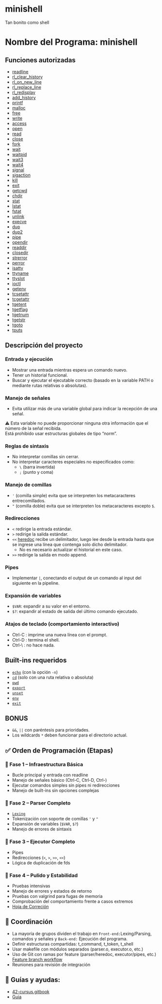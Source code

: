 # minishell
Tan bonito como shell

# Nombre del Programa: minishell

## Funciones autorizadas

- [readline](https://tiswww.case.edu/php/chet/readline/readline.html)
- [rl_clear_history](https://tiswww.case.edu/php/chet/readline/readline.html#IDX179)
- [rl_on_new_line](https://tiswww.case.edu/php/chet/readline/readline.html#IDX193)
- [rl_replace_line](https://tiswww.case.edu/php/chet/readline/readline.html#IDX194)
- [rl_redisplay](https://tiswww.case.edu/php/chet/readline/readline.html#IDX196)
- [add_history](https://tiswww.case.edu/php/chet/readline/readline.html#IDX175)
- [printf](https://man7.org/linux/man-pages/man3/printf.3.html)
- [malloc](https://man7.org/linux/man-pages/man3/malloc.3.html)
- [free](https://man7.org/linux/man-pages/man3/free.3.html)
- [write](https://man7.org/linux/man-pages/man2/write.2.html)
- [access](https://man7.org/linux/man-pages/man2/access.2.html)
- [open](https://man7.org/linux/man-pages/man2/open.2.html)
- [read](https://man7.org/linux/man-pages/man2/read.2.html)
- [close](https://man7.org/linux/man-pages/man2/close.2.html)
- [fork](https://man7.org/linux/man-pages/man2/fork.2.html)
- [wait](https://man7.org/linux/man-pages/man2/wait.2.html)
- [waitpid](https://man7.org/linux/man-pages/man2/waitpid.2.html)
- [wait3](https://man7.org/linux/man-pages/man2/wait3.2.html)
- [wait4](https://man7.org/linux/man-pages/man2/wait4.2.html)
- [signal](https://man7.org/linux/man-pages/man2/signal.2.html)
- [sigaction](https://man7.org/linux/man-pages/man2/sigaction.2.html)
- [kill](https://man7.org/linux/man-pages/man2/kill.2.html)
- [exit](https://man7.org/linux/man-pages/man3/exit.3.html)
- [getcwd](https://man7.org/linux/man-pages/man3/getcwd.3.html)
- [chdir](https://man7.org/linux/man-pages/man2/chdir.2.html)
- [stat](https://man7.org/linux/man-pages/man2/stat.2.html)
- [lstat](https://man7.org/linux/man-pages/man2/lstat.2.html)
- [fstat](https://man7.org/linux/man-pages/man2/fstat.2.html)
- [unlink](https://man7.org/linux/man-pages/man2/unlink.2.html)
- [execve](https://man7.org/linux/man-pages/man2/execve.2.html)
- [dup](https://man7.org/linux/man-pages/man2/dup.2.html)
- [dup2](https://man7.org/linux/man-pages/man2/dup2.2.html)
- [pipe](https://man7.org/linux/man-pages/man2/pipe.2.html)
- [opendir](https://man7.org/linux/man-pages/man3/opendir.3.html)
- [readdir](https://man7.org/linux/man-pages/man3/readdir.3.html)
- [closedir](https://man7.org/linux/man-pages/man3/closedir.3.html)
- [strerror](https://man7.org/linux/man-pages/man3/strerror.3.html)
- [perror](https://man7.org/linux/man-pages/man3/perror.3.html)
- [isatty](https://man7.org/linux/man-pages/man3/isatty.3.html)
- [ttyname](https://man7.org/linux/man-pages/man3/ttyname.3.html)
- [ttyslot](https://man7.org/linux/man-pages/man3/ttyslot.3.html)
- [ioctl](https://man7.org/linux/man-pages/man2/ioctl.2.html)
- [getenv](https://man7.org/linux/man-pages/man3/getenv.3.html)
- [tcsetattr](https://man7.org/linux/man-pages/man3/tcsetattr.3.html)
- [tcgetattr](https://man7.org/linux/man-pages/man3/tcgetattr.3.html)
- [tgetent](https://linux.die.net/man/3/tgetent)
- [tgetflag](https://linux.die.net/man/3/tgetent)
- [tgetnum](https://linux.die.net/man/3/tgetent)
- [tgetstr](https://linux.die.net/man/3/tgetent)
- [tgoto](https://linux.die.net/man/3/tgetent)
- [tputs](https://linux.die.net/man/3/tgetent)

## Descripción del proyecto

### Entrada y ejecución

- Mostrar una entrada mientras espera un comando nuevo.
- Tener un historial funcional.
- Buscar y ejecutar el ejecutable correcto (basado en la variable PATH o mediante rutas relativas o absolutas).

### Manejo de señales

- Evita utilizar más de una variable global para indicar la recepción de una señal.

⚠️ Esta variable no puede proporcionar ninguna otra información que el número de la señal recibida.  
Está prohibido usar estructuras globales de tipo “norm”.

### Reglas de sintaxis

- No interpretar comillas sin cerrar.
- No interpretar caracteres especiales no especificados como:
  - `\` (barra invertida)
  - `;` (punto y coma)

### Manejo de comillas

- `'` (comilla simple) evita que se interpreten los metacaracteres entrecomillados.
- `"` (comilla doble) evita que se interpreten los metacaracteres excepto `$`.

### Redirecciones

- `<` redirige la entrada estándar.
- `>` redirige la salida estándar.
- `<<` [heredoc](https://linuxize.com/post/bash-heredoc) recibe un delimitador, luego lee desde la entrada hasta que se ingrese una línea que contenga solo dicho delimitador.
  - No es necesario actualizar el historial en este caso.
- `>>` redirige la salida en modo append.

### Pipes

- Implementar `|`, conectando el output de un comando al input del siguiente en la pipeline.

### Expansión de variables

- `$VAR`: expandir a su valor en el entorno.
- `$?`: expandir al estado de salida del último comando ejecutado.

### Atajos de teclado (comportamiento interactivo)

- Ctrl-C : imprime una nueva línea con el prompt.
- Ctrl-D : termina el shell.
- Ctrl-\ : no hace nada.

## Built-ins requeridos

- [`echo`](https://www.geeksforgeeks.org/bash-scripting-bash-echo-command) (con la opción `-n`)
- [`cd`](https://www.geeksforgeeks.org/cd-command-in-linux-with-examples) (solo con una ruta relativa o absoluta)
- [`pwd`](https://www.geeksforgeeks.org/pwd-command-in-linux-with-examples)
- [`export`](https://www.geeksforgeeks.org/export-command-in-linux-with-examples)
- [`unset`](https://man7.org/linux/man-pages/man1/unset.1p.html)
- [`env`](https://www.geeksforgeeks.org/env-command-in-linux-with-examples)
- [`exit`](https://linuxize.com/post/bash-exit)

## BONUS
- `&&`, `||` con paréntesis para prioridades.
- Los wildcards `*` deben funcionar para el directorio actual.


## ✅ Orden de Programación (Etapas)

### 🥇 Fase 1 – Infraestructura Básica

- Bucle principal y entrada con readline
- Manejo de señales básico (Ctrl-C, Ctrl-D, Ctrl-\)
- Ejecutar comandos simples sin pipes ni redirecciones
- Manejo de built-ins sin opciones complejas

### 🥈 Fase 2 – Parser Completo

- [`Lexing`](https://www.geeksforgeeks.org/c/c-lexical-analyser-lexer/)
- Tokenización con soporte de comillas `'` y `"`
- Expansión de variables (`$VAR`, `$?`)
- Manejo de errores de sintaxis

### 🥉 Fase 3 – Ejecutor Completo

- Pipes
- Redirecciones (`<`, `>`, `>>`, `<<`)
- Lógica de duplicación de fds

### 🏁 Fase 4 – Pulido y Estabilidad

- Pruebas intensivas
- Manejo de errores y estados de retorno
- Pruebas con valgrind para fugas de memoria
- Comprobación del comportamiento frente a casos extremos
- [Hoja de Correción](https://github.com/zafraedu/minishell/blob/main/assets/es.eval.pdf)

## 🧩 Coordinación

- La mayoría de grupos dividen el trabajo en `Front-end:`Lexing/Parsing, comandos y señales y `Back-end:` Ejecución del programa.
- Definir estructuras compartidas: t_command, t_token, t_shell
- Usar makefile con módulos separados (parser.o, executor.o, etc.)
- Uso de Git con ramas por feature (parser/heredoc, executor/pipes, etc.) [Feature branch workflow](https://www.atlassian.com/git/tutorials/comparing-workflows/feature-branch-workflow#:~:text=How%20it%20works,work%20on%20a%20new%20feature.)
- Reuniones para revisión de integración

##  📖 Guías y ayudas:
- [42-cursus.gitbook](https://42-cursus.gitbook.io/guide/3-rank-03/minishell/functions)
- [Guia](https://m4nnb3ll.medium.com/minishell-building-a-mini-bash-a-42-project-b55a10598218)
